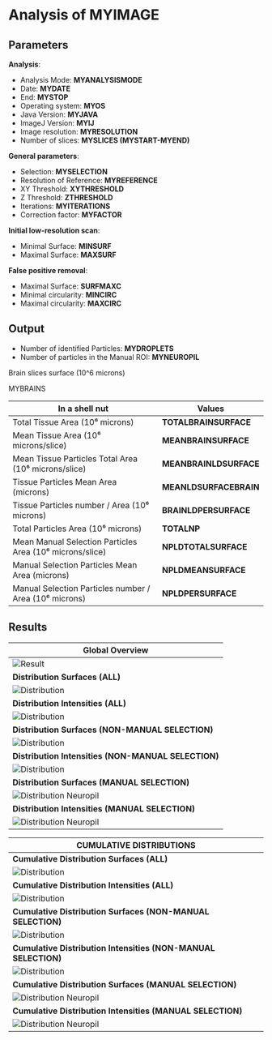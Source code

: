 Analysis of MYIMAGE
===

**Parameters**
--

**Analysis**:

- Analysis Mode: **MYANALYSISMODE**
- Date: **MYDATE**
- End: **MYSTOP**
- Operating system: **MYOS**
- Java Version: **MYJAVA**
- ImageJ Version: **MYIJ**
- Image resolution: **MYRESOLUTION**
- Number of slices: **MYSLICES (MYSTART-MYEND)**

**General parameters**:

- Selection: **MYSELECTION**
- Resolution of Reference: **MYREFERENCE**
- XY Threshold: **XYTHRESHOLD**
- Z Threshold: **ZTHRESHOLD**
- Iterations: **MYITERATIONS**
- Correction factor: **MYFACTOR**

**Initial low-resolution scan**:

- Minimal Surface: **MINSURF**
- Maximal Surface: **MAXSURF**

**False positive removal**:


- Maximal Surface: **SURFMAXC**
- Minimal circularity: **MINCIRC**
- Maximal circularity: **MAXCIRC**   


**Output**
--

- Number of identified Particles: **MYDROPLETS**
- Number of particles in the Manual ROI: **MYNEUROPIL**

Brain slices surface (10^6 microns)

MYBRAINS

|**In a shell nut**| Values             |
|------------------------------------|------------------------------------|
| Total Tissue Area (10⁶ microns) | **TOTALBRAINSURFACE** |
| Mean Tissue Area (10⁶ microns/slice)| **MEANBRAINSURFACE** |
| Mean Tissue Particles Total Area (10⁶ microns/slice) | **MEANBRAINLDSURFACE** |
| Tissue Particles Mean Area (microns) | **MEANLDSURFACEBRAIN** |
| Tissue Particles number / Area (10⁶ microns) | **BRAINLDPERSURFACE** |
| Total Particles Area (10⁶ microns) | **TOTALNP** |
| Mean Manual Selection Particles Area (10⁶ microns/slice) | **NPLDTOTALSURFACE**  |
| Manual Selection Particles Mean Area (microns) | **NPLDMEANSURFACE**  |
| Manual Selection Particles number / Area (10⁶ microns) | **NPLDPERSURFACE**  |




**Results**
--

|**Global Overview**|
|----------|
|![Result](MYGIF)|
|**Distribution Surfaces (ALL)**|
|![Distribution](DISTRAWJPG)|
|**Distribution Intensities (ALL)**|
|![Distribution](DISTIJPG)|
|**Distribution Surfaces (NON-MANUAL SELECTION)**|
|![Distribution](DISTNNPRAWJPG)|
|**Distribution Intensities (NON-MANUAL SELECTION)**|
|![Distribution](DISTNNPIJPG)|
|**Distribution Surfaces (MANUAL SELECTION)**|
|![Distribution Neuropil](DISTNPRAWJPG)|
|**Distribution Intensities (MANUAL SELECTION)**|
|![Distribution Neuropil](DISTNPIJPG)|



|**CUMULATIVE DISTRIBUTIONS**|
|-------------------------------------|
|**Cumulative Distribution Surfaces (ALL)**|
|![Distribution](DISTRAWcumJPG)|
|**Cumulative Distribution Intensities (ALL)**|
|![Distribution](DISTIcumJPG)   |
|**Cumulative Distribution Surfaces (NON-MANUAL SELECTION)**|
|![Distribution](DISTNNPRAWcumJPG)   |
|**Cumulative Distribution Intensities (NON-MANUAL SELECTION)**|
|![Distribution](DISTNNPIcumJPG)   |
|**Cumulative Distribution Surfaces (MANUAL SELECTION)**|  
|![Distribution Neuropil](DISTNPRAWcumJPG)   |
|**Cumulative Distribution Intensities (MANUAL SELECTION)**|
|![Distribution Neuropil](DISTNPIcumJPG)   |
